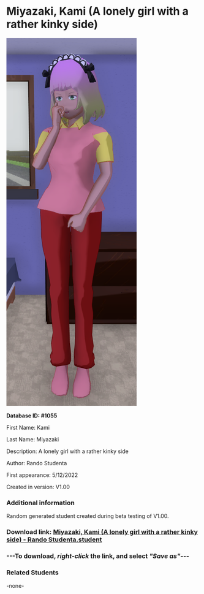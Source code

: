 # Miyazaki, Kami (A lonely girl with a rather kinky side)

<img src="../../Files/Images/Miyazaki, Kami (A lonely girl with a rather kinky side).png" title="Miyazaki, Kami (A lonely girl with a rather kinky side) - Rando Studenta">

**Database ID: #1055**

First Name: Kami

Last Name: Miyazaki

Description: A lonely girl with a rather kinky side

Author: Rando Studenta

First appearance: 5/12/2022

Created in version: V1.00

### Additional information

Random generated student created during beta testing of V1.00.

### Download link: <a href="https://raw.githubusercontent.com/Arbiter1223/Daigaku-Gurashi-Custom-Students/master/Files/Student%20Files/Miyazaki%2C%20Kami%20(A%20lonely%20girl%20with%20a%20rather%20kinky%20side)%20-%20Rando%20Studenta.student">Miyazaki, Kami (A lonely girl with a rather kinky side) - Rando Studenta.student</a>

### ---**To download, _right-click_ the link, and select _"Save as"_**---

### Related Students

-none-
